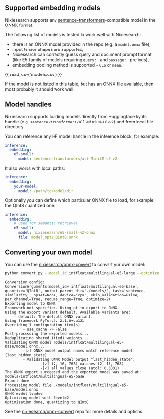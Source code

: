 ## Supported embedding models

Nixiesearch supports any [sentence-transformers](https://sbert.net)-compatible model in the [ONNX](https://onnxruntime.ai/) format.

The following list of models is tested to work well with Nixiesearch: 

* there is an ONNX model provided in the repo (e.g. a `model.onnx` file),
* input tensor shapes are supported, 
* Nixiesearch can correctly guess query and document prompt format (like E5-family of models requiring `query: ` and `passage: ` prefixes),
* embedding pooling method is supported - `CLS` or `mean`.

{{ read_csv('models.csv') }}

If the model is not listed in this table, but has an ONNX file available, then most probably it should work well. 

## Model handles

Nixiesearch supports loading models directly from Huggingface by its handle (e.g. `sentence-transformers/all-MiniLM-L6-v2`) and from local file directory.

You can reference any HF model handle in the inference block, for example:

```yaml
inference:
  embedding:
    e5-small:
      model: sentence-transformers/all-MiniLM-L6-v2
```
It also works with local paths:

```yaml
inference:
  embedding:
    your-model:
      model: /path/to/model/dir
```

Optionally you can define which particular ONNX file to load, for example the QInt8 quantized one:

```yaml
inference:
  embedding:
    # Used for semantic retrieval
    e5-small:
      model: nixiesearch/e5-small-v2-onnx
      file: model_opt2_QInt8.onnx
```

## Converting your own model

You can use the [nixiesearch/onnx-convert](https://github.com/nixiesearch/onnx-convert) to convert yur own model:

```bash
python convert.py --model_id intfloat/multilingual-e5-large --optimize 2 --quantize QInt8
```

```
Conversion config: ConversionArguments(model_id='intfloat/multilingual-e5-base', quantize='QInt8', output_parent_dir='./models/', task='sentence-similarity', opset=None, device='cpu', skip_validation=False, per_channel=True, reduce_range=True, optimize=2)
Exporting model to ONNX
Framework not specified. Using pt to export to ONNX.
Using the export variant default. Available variants are:
    - default: The default ONNX variant.
Using framework PyTorch: 2.1.0+cu121
Overriding 1 configuration item(s)
        - use_cache -> False
Post-processing the exported models...
Deduplicating shared (tied) weights...
Validating ONNX model models/intfloat/multilingual-e5-base/model.onnx...
        -[✓] ONNX model output names match reference model (last_hidden_state)
        - Validating ONNX Model output "last_hidden_state":
                -[✓] (2, 16, 768) matches (2, 16, 768)
                -[✓] all values close (atol: 0.0001)
The ONNX export succeeded and the exported model was saved at: models/intfloat/multilingual-e5-base
Export done
Processing model file ./models/intfloat/multilingual-e5-base/model.onnx
ONNX model loaded
Optimizing model with level=2
Optimization done, quantizing to QInt8
```
See the [nixiesearch/onnx-convert](https://github.com/nixiesearch/onnx-convert) repo for more details and options.